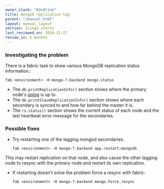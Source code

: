 ```yaml
---
owner_slack: "#2ndline"
title: mongod replication lag
parent: "/manual.html"
layout: manual_layout
section: Icinga alerts
last_reviewed_on: 2016-11-27
review_in: 6 months
---
```


### Investigating the problem

There is a fabric task to show various MongoDB replication status
information.:

    fab <environment> -H mongo-?.backend mongo.status

-   The `db.printReplicationInfo()` section shows where the primary
    node's
    [oplog](http://docs.mongodb.org/manual/core/replica-set-oplog/) is
    up to.
-   The `db.printSlaveReplicationInfo()` section shows where each
    secondary is synced to and how far behind the master it is.
-   The `rs.status()` section shows the current status of each node and
    the last heartbeat error message for the secondaries.

### Possible fixes

-   Try restarting one of the lagging mongod secondaries:

        fab <environment> -H mongo-?.backend app.restart:mongodb

This may restart replication on that node, and also cause the other
lagging node to resync with the primary node and restart its own
replication.

-   If restarting doesn't solve the problem force a resync with fabric:

        fab <environment> -H mongo-?.backend mongo.force_resync

